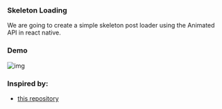 ### Skeleton Loading

We are going to create a simple skeleton post loader using the Animated API in react native.

### Demo

![img](https://github.com/CrispenGari/native-startup/blob/main/skeleton-animations/Screenshot_20210829-014326_Expo%20Go.jpg)

### Inspired by:

- [this repository](https://github.com/CrispenGari/react-startup/blob/main/skeleton-loading)
